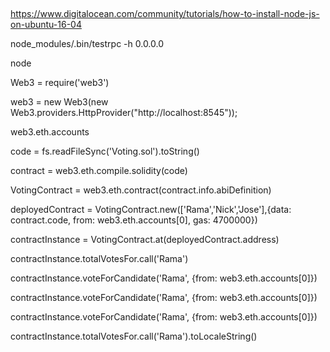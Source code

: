 ##

https://www.digitalocean.com/community/tutorials/how-to-install-node-js-on-ubuntu-16-04


node_modules/.bin/testrpc -h 0.0.0.0

node

Web3 = require('web3')

web3 = new Web3(new Web3.providers.HttpProvider("http://localhost:8545"));

web3.eth.accounts

code = fs.readFileSync('Voting.sol').toString()

contract = web3.eth.compile.solidity(code)

VotingContract = web3.eth.contract(contract.info.abiDefinition)

deployedContract = VotingContract.new(['Rama','Nick','Jose'],{data: contract.code, from: web3.eth.accounts[0], gas: 4700000})

contractInstance = VotingContract.at(deployedContract.address)

contractInstance.totalVotesFor.call('Rama')

contractInstance.voteForCandidate('Rama', {from: web3.eth.accounts[0]})

contractInstance.voteForCandidate('Rama', {from: web3.eth.accounts[0]})

contractInstance.voteForCandidate('Rama', {from: web3.eth.accounts[0]})

contractInstance.totalVotesFor.call('Rama').toLocaleString()
